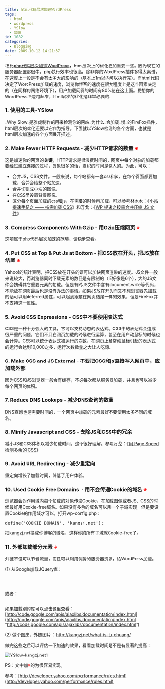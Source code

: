 ```yaml
---
title: html代码层次加速WordPress
tags:
  - html
  - wordpress
  - YSlow
  - 加速
id: 1082
categories:
  - Blogging
date: 2009-10-12 14:21:37
---
```


相比[php代码层次加速WordPress](http://kangzj.net/to-accelerate-wordpress-on-php-level)，html层次上的优化更加重要一些。因为现在的服务器配置都很牛，php执行效率也很高，除非你的WordPress插件多得太离谱，在速度上一般是不会有太多大的影响的（基本上1m以内可以执行完）。而html代码决定了WordPress加载的速度，浏览你博客的速度在很大程度上是这个因素决定的（在同样的网络环境下），用户加载网页的时间有80%花在这上面。要想你的WordPress飞速跑起来，html层次的优化是非常必要的。

### 1\. 使用的工具-YSlow

_Why Slow_是雅虎制作的用来检测你的网站_为什么_会加载_慢_的FireFox插件，html层次的优化还要以它作为指导。下面就以YSlow检测的各个方面，也就是html层次加速的各个方面展开描述。

<!--more-->

### 2\. Make Fewer HTTP Requests - 减少HTTP请求的数量 <span style="color: #ff0000;">※</span>

这是加速你的网页的**关键**，HTTP请求是很浪费时间的，网页中每个对象的加载都要经过建立连接的过程，对象很多的话，累积的时间是惊人的。为此，可以：

*   合并JS，CSS文件。一般来说，每个站都有一套css和js，在每个页面都要加载，合并会给整个站加速。
*   合并切割成小块的图像。
*   在CSS里设置背景图像。
*   区分每个页面加载的css和js，在需要的时候再加载。可以参考林木木：《[小站提速手记之 —— 按需加载 CSS](http://immmmm.com/notes-of-station-speed-demand-load-css.html)》和万戈：《[WP 提速之按需合并压缩 JS 文件](http://www.life-studio.cn/on-demand-combined-compressed-js.html)》

### 3\. Compress Components With Gzip - 用Gzip压缩网页 <span style="color: #ff0000;">※</span>

这项属于[php代码层次加速](http://kangzj.net/to-accelerate-wordpress-on-php-level)的范畴，请稳步查看。

### 4\. Put CSS at Top &amp; Put Js at Bottom - 把CSS放在开头，把JS放在结尾 <span style="color: #ff0000;">※</span>

Yahoo!的统计表明，把CSS放在开头的话可以加快网页渲染的速度。JS文件一般来说较大，而浏览器同时下载元素的数目是有限制的（IE好像是6个），大的JS文件会妨碍其它重要元素的加载。但是有时JS文件中含有document.write等代码，不能放在网页最后也是没有办法的事情。如果JS放在开头而又不想浏览器先加载的话可以用deferred属性，可以起到跟放在网页结尾一样的效果，但是FireFox并不支持这一属性。

### 5\. Avoid CSS Expressions - CSS中不要使用表达式

CSS是一种十分强大的工具，它可以支持动态的表达式。CSS中的表达式会造成很严重的问题，它们不只在网页加载的时候进行运算，甚至在用户动鼠标的时候也会计算。CSS可以统计表达式被运行的次数，在网页上经常动鼠标引起的表达式的运行会达到10,000之多，运行次数数量之大让人吃惊。

### 6\. Make CSS and JS External - 不要把CSS和js直接写入网页中，应加载外部

因为CSS和JS浏览器一般会有缓存，不必每次都从服务器加载，并且也可以减少每个网页的体积。

### 7\. Reduce DNS Lookups - 减少DNS查询的数量

DNS查询也是需要时间的，一个网页中加载的元素最好不要使用太多不同的域名。

### 8\. Minify Javascript and CSS - 去除JS和CSS中的冗余

减小JS和CSS体积以减少加载时间，这个很好理解。参考万戈：《[用 Page Speed 检测多余的 CSS](http://www.life-studio.cn/testing-unused-css-with-page-speed.html)》

### 9\. Avoid URL Redirecting - 减少重定向

重定向增长了加载时间，降低了用户体验。

### 10\. Used Cookie Free Domains  - 用不会传递Cookie的域名 <span style="color: #ff0000;">※</span>

浏览器会对作用域内每个加载的对象传递Cookie，在加载图像或者JS、CSS的时候最好用Cookie-free域名。如果没有多余的域名可以用一个子域实现，但是要设置Cookie的作用域才可以。打开wp-config.php：
<pre lang="php">define('COOKIE_DOMAIN', 'kangzj.net');</pre>
把kangzj.net换成你博客的域名，这样你的所有子域就Cookie-free了。

### 11\. 外部加载部分元素 <span style="color: #ff0000;">※</span>

外链不但可以节省流量，而且可以利用优势的服务器资源，给WordPress加速。

(1) 从Google加载JQuery库：
<pre lang="javascript"><script type="text/javascript" src=http://www.google.com/jsapi"></script>
<script language="javascript" type="text/javascript" &gt;google.load("jquery","1.3.2");</script></script></pre>
或者：
<pre lang="javascript"><script type="text/javascript" src="http://ajax.googleapis.com/ajax/libs/jquery/1.3.2/jquery.min.js"></script></pre>
如果加载别的库可以点击这里查看：[http://code.google.com/apis/ajaxlibs/documentation/index.html](http://code.google.com/apis/ajaxlibs/documentation/index.html "http://code.google.com/apis/ajaxlibs/documentation/index.html")

(2) 做个图床，外链图片： [http://kangzj.net/what-is-tu-chuang/ ](http://kangzj.net/what-is-tu-chuang/)

做完这些之后可以评估一下加速的效果，看看加载时间是不是有显著的提高：

[![YSlow-kangzj.net1](http://kangzj.net/wp-content/uploads/images/200909/067b0457c51b_B238/YSlowkangzj.net1_thumb.jpg "YSlow-kangzj.net1")](http://kangzj.net/wp-content/uploads/images/200909/067b0457c51b_B238/YSlowkangzj.net1.jpg)

PS：文中加<span style="color: #ff0000;">※</span>的为很容易实现。

参考：[http://developer.yahoo.com/performance/rules.html](http://developer.yahoo.com/performance/rules.html)